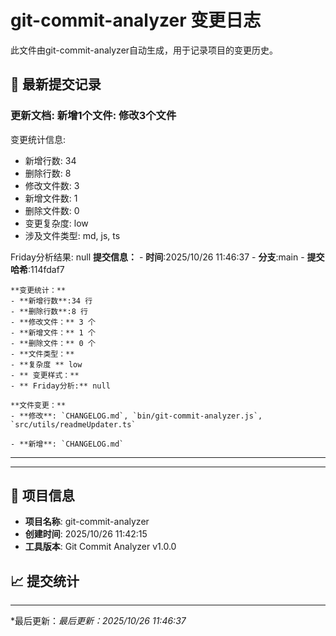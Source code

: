# git-commit-analyzer 变更日志

  此文件由git-commit-analyzer自动生成，用于记录项目的变更历史。
  
  ## 📝 最新提交记录

###  更新文档: 新增1个文件: 修改3个文件

变更统计信息:
- 新增行数: 34
- 删除行数: 8
- 修改文件数: 3
- 新增文件数: 1
- 删除文件数: 0
- 变更复杂度: low
- 涉及文件类型: md, js, ts


Friday分析结果:
null
    **提交信息：**
    - **时间**:2025/10/26 11:46:37
    - **分支**:main
    - **提交哈希**:114fdaf7
    
    **变更统计：**
    - **新增行数**:34 行
    - **删除行数**:8 行
    - **修改文件：** 3 个
    - **新增文件：** 1 个
    - **删除文件：** 0 个
    - **文件类型：** 
    - **复杂度 ** low
    - ** 变更样式：** 
    - ** Friday分析:** null
   
    **文件变更：**
    - **修改**: `CHANGELOG.md`, `bin/git-commit-analyzer.js`, `src/utils/readmeUpdater.ts`

    - **新增**: `CHANGELOG.md`
    
  -----
  <!-- 这里将自动插入最新的提交记录 -->

  ---

  ## 📝 项目信息

  - **项目名称**: git-commit-analyzer
  - **创建时间**: 2025/10/26 11:42:15
  - **工具版本**: Git Commit Analyzer v1.0.0

  ## 📈 提交统计

  <!-- 这里将自动插入提交统计信息 -->
  
  ---

  *最后更新：*最后更新：2025/10/26 11:46:37*
  